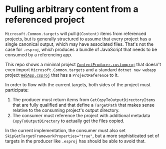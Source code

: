 # Pulling arbitrary content from a referenced project

`Microsoft.Common.targets` will pull `@(Content)` items from referenced projects, but is generally structured to assume that every project has a single canonical output, which may have associated files. That's not the case for `.esproj`, which produces a bundle of JavaScript that needs to be consumed by a referencing app.

This repo shows a minimal project [`ContentProducer.customproj`](ContentProducer/ContentProducer.customproj) that doesn't even import `Microsoft.Common.targets` and a standard `dotnet new webapp` project [`WebApp.csproj`](WebApp/WebApp.csproj) that has a `ProjectReference` to it.

In order to flow with the current targets, both sides of the project must participate:

1. The producer must return items from `GetCopyToOutputDirectoryItems` that are fully qualified and that define a `TargetPath` that makes sense relative to the consuming project's output directory.
2. The consumer must reference the project with additional metadata `CopyToOutputDirectory` to actually get the files copied.

In the current implementation, the consumer must also set `SkipGetTargetFrameworkProperties="true"`, but a more sophisticated set of targets in the producer like `.esproj` has should be able to avoid that.
